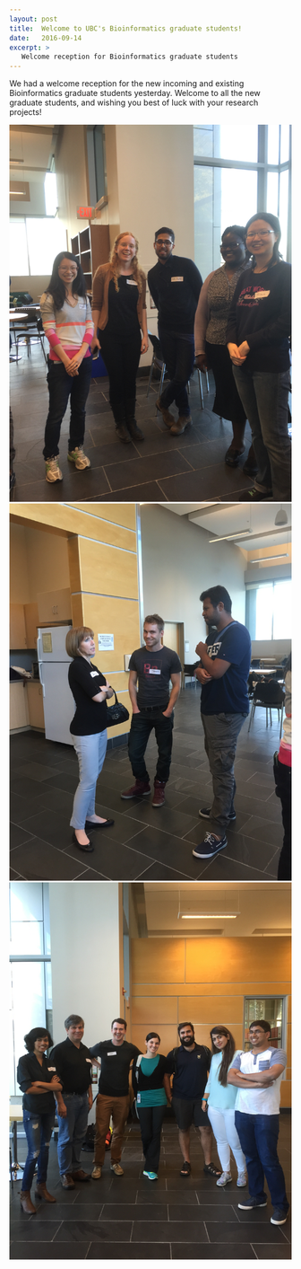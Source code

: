 ```yaml
---
layout: post
title:  Welcome to UBC's Bioinformatics graduate students! 
date:   2016-09-14
excerpt: >
   Welcome reception for Bioinformatics graduate students
---
```



  We had a welcome reception for the new incoming and existing Bioinformatics graduate students yesterday. Welcome to all the new graduate students, and wishing you best of luck with your research projects!

<img src="/images/bio1.JPG">
<img src="/images/bio2.JPG">
<img src="/images/bio3.JPG">